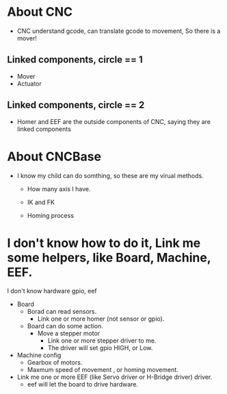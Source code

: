 # About CNC
* CNC understand gcode, can translate gcode to movement, So there is a mover!
## Linked components, circle == 1
* Mover
* Actuator

## Linked components, circle == 2
* Homer and EEF are the outside components of CNC, saying they are linked components


# About CNCBase
* I know my child can do somthing, so these are my virual methods.
  * How many axis I have.
  
  * IK and FK
  * Homing process

# I don't know how to do it, Link me some helpers, like Board, Machine, EEF.
I don't know hardware gpio, eef
* Board
  * Borad can read sensors.
    * Link one or more homer (not sensor or gpio).
  * Board can do some action.
    * Move a stepper motor
      * Link one or more stepper driver to me.
      * The driver will set gpio HIGH, or Low.
* Machine config
  * Gearbox of motors.
  * Maxmum speed of movement , or homing movement.
* Link me one or more EEF (like Servo driver or H-Bridge driver) driver.
  * eef will let the board to drive hardware.


 
